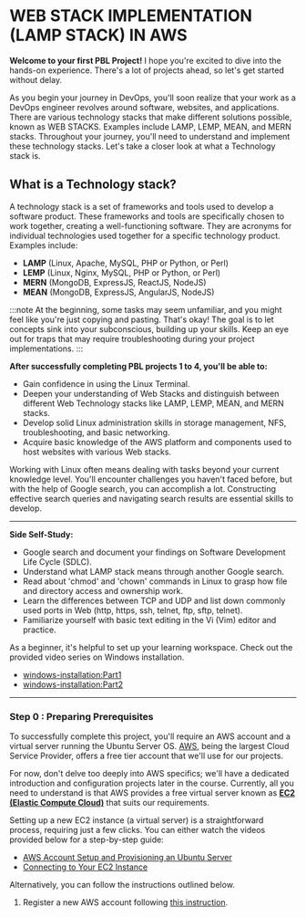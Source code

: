 # WEB STACK IMPLEMENTATION (LAMP STACK) IN AWS

**Welcome to your first PBL Project!** I hope you're excited to dive into the hands-on experience. There's a lot of projects ahead, so let's get started without delay.

As you begin your journey in DevOps, you'll soon realize that your work as a DevOps engineer revolves around software, websites, and applications. There are various technology stacks that make different solutions possible, known as WEB STACKS. Examples include LAMP, LEMP, MEAN, and MERN stacks. Throughout your journey, you'll need to understand and implement these technology stacks. Let's take a closer look at what a Technology stack is.

## What is a Technology stack?

A technology stack is a set of frameworks and tools used to develop a software product. These frameworks and tools are specifically chosen to work together, creating a well-functioning software. They are acronyms for individual technologies used together for a specific technology product. Examples include:

- **LAMP** (Linux, Apache, MySQL, PHP or Python, or Perl)
- **LEMP** (Linux, Nginx, MySQL, PHP or Python, or Perl)
- **MERN** (MongoDB, ExpressJS, ReactJS, NodeJS)
- **MEAN** (MongoDB, ExpressJS, AngularJS, NodeJS)

:::note
At the beginning, some tasks may seem unfamiliar, and you might feel like you're just copying and pasting. That's okay! The goal is to let concepts sink into your subconscious, building up your skills. Keep an eye out for traps that may require troubleshooting during your project implementations.
:::

**After successfully completing PBL projects 1 to 4, you'll be able to:**

- Gain confidence in using the Linux Terminal.
- Deepen your understanding of Web Stacks and distinguish between different Web Technology stacks like LAMP, LEMP, MEAN, and MERN stacks.
- Develop solid Linux administration skills in storage management, NFS, troubleshooting, and basic networking.
- Acquire basic knowledge of the AWS platform and components used to host websites with various Web stacks.

Working with Linux often means dealing with tasks beyond your current knowledge level. You'll encounter challenges you haven't faced before, but with the help of Google search, you can accomplish a lot. Constructing effective search queries and navigating search results are essential skills to develop.

---

**Side Self-Study:**

- Google search and document your findings on Software Development Life Cycle (SDLC).
- Understand what LAMP stack means through another Google search.
- Read about 'chmod' and 'chown' commands in Linux to grasp how file and directory access and ownership work.
- Learn the differences between TCP and UDP and list down commonly used ports in Web (http, https, ssh, telnet, ftp, sftp, telnet).
- Familiarize yourself with basic text editing in the Vi (Vim) editor and practice.

As a beginner, it's helpful to set up your learning workspace. Check out the provided video series on Windows installation.

- [windows-installation:Part1](https://youtu.be/R-qcpehB5HY)
- [windows-installation:Part2](https://youtu.be/jsNIlK5s6pI)

---

### Step 0 : Preparing Prerequisites

To successfully complete this project, you'll require an AWS account and a virtual server running the Ubuntu Server OS. [AWS](https://aws.amazon.com/), being the largest Cloud Service Provider, offers a free tier account that we'll use for our projects.

For now, don't delve too deeply into AWS specifics; we'll have a dedicated introduction and configuration projects later in the course. Currently, all you need to understand is that AWS provides a free virtual server known as [**EC2 (Elastic Compute Cloud)**](https://aws.amazon.com/ec2/features/) that suits our requirements.

Setting up a new EC2 instance (a virtual server) is a straightforward process, requiring just a few clicks. You can either watch the videos provided below for a step-by-step guide:

- [AWS Account Setup and Provisioning an Ubuntu Server](https://www.youtube.com/watch?v=xxKuB9kJoYM&list=PLtPuNR8I4TvkwU7Zu0l0G_uwtSUXLckvh&index=6)
- [Connecting to Your EC2 Instance](https://www.youtube.com/watch?v=TxT6PNJts-s&list=PLtPuNR8I4TvkwU7Zu0l0G_uwtSUXLckvh&index=7)

Alternatively, you can follow the instructions outlined below.

1. Register a new AWS account following [this instruction](https://aws.amazon.com/premiumsupport/knowledge-center/create-and-activate-aws-account/).
